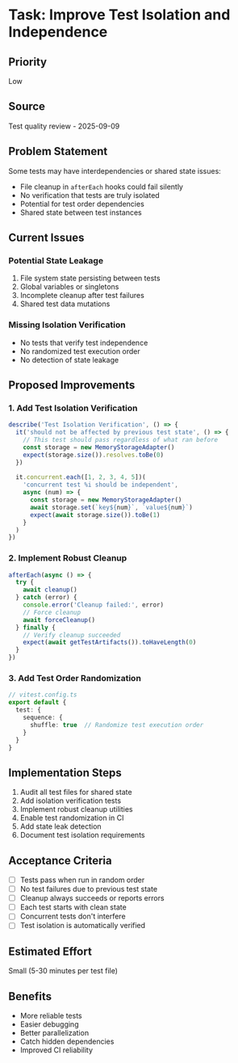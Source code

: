 # Task: Improve Test Isolation and Independence

## Priority
Low

## Source
Test quality review - 2025-09-09

## Problem Statement
Some tests may have interdependencies or shared state issues:
- File cleanup in `afterEach` hooks could fail silently
- No verification that tests are truly isolated
- Potential for test order dependencies
- Shared state between test instances

## Current Issues

### Potential State Leakage
1. File system state persisting between tests
2. Global variables or singletons
3. Incomplete cleanup after test failures
4. Shared test data mutations

### Missing Isolation Verification
- No tests that verify test independence
- No randomized test execution order
- No detection of state leakage

## Proposed Improvements

### 1. Add Test Isolation Verification
```typescript
describe('Test Isolation Verification', () => {
  it('should not be affected by previous test state', () => {
    // This test should pass regardless of what ran before
    const storage = new MemoryStorageAdapter()
    expect(storage.size()).resolves.toBe(0)
  })
  
  it.concurrent.each([1, 2, 3, 4, 5])(
    'concurrent test %i should be independent',
    async (num) => {
      const storage = new MemoryStorageAdapter()
      await storage.set(`key${num}`, `value${num}`)
      expect(await storage.size()).toBe(1)
    }
  )
})
```

### 2. Implement Robust Cleanup
```typescript
afterEach(async () => {
  try {
    await cleanup()
  } catch (error) {
    console.error('Cleanup failed:', error)
    // Force cleanup
    await forceCleanup()
  } finally {
    // Verify cleanup succeeded
    expect(await getTestArtifacts()).toHaveLength(0)
  }
})
```

### 3. Add Test Order Randomization
```typescript
// vitest.config.ts
export default {
  test: {
    sequence: {
      shuffle: true  // Randomize test execution order
    }
  }
}
```

## Implementation Steps
1. Audit all test files for shared state
2. Add isolation verification tests
3. Implement robust cleanup utilities
4. Enable test randomization in CI
5. Add state leak detection
6. Document test isolation requirements

## Acceptance Criteria
- [ ] Tests pass when run in random order
- [ ] No test failures due to previous test state
- [ ] Cleanup always succeeds or reports errors
- [ ] Each test starts with clean state
- [ ] Concurrent tests don't interfere
- [ ] Test isolation is automatically verified

## Estimated Effort
Small (5-30 minutes per test file)

## Benefits
- More reliable tests
- Easier debugging
- Better parallelization
- Catch hidden dependencies
- Improved CI reliability